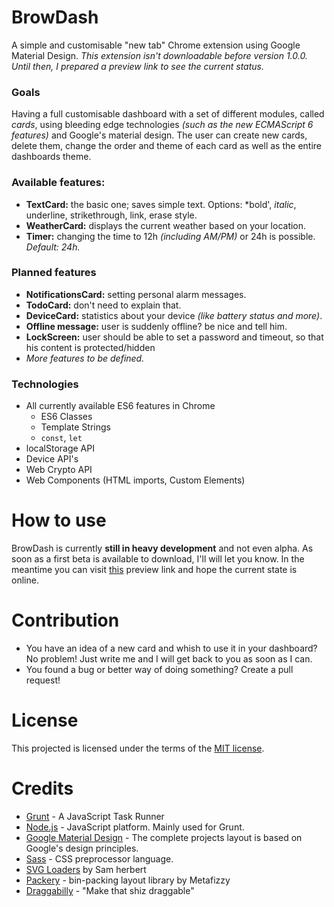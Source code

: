 # BrowDash
A simple and customisable "new tab" Chrome extension using Google Material Design.
_This extension isn't downloadable before version 1.0.0. Until then, I prepared a preview link to see the current status._

### Goals

Having a full customisable dashboard with a set of different modules, called _cards_, using bleeding edge technologies _(such as the new ECMAScript 6 features)_ and Google's material design. The user can create new cards, delete them, change the order and theme of each card as well as the entire dashboards theme.

### Available features:

- **TextCard:** the basic one; saves simple text. Options: *bold', _italic_, underline, strikethrough, link, erase style.
- **WeatherCard:** displays the current weather based on your location.
- **Timer:** changing the time to 12h _(including AM/PM)_ or 24h is possible. _Default: 24h._

### Planned features

- **NotificationsCard:** setting personal alarm messages.
- **TodoCard:** don't need to explain that.
- **DeviceCard:** statistics about your device _(like battery status and more)_.
- **Offline message:** user is suddenly offline? be nice and tell him.
- **LockScreen:** user should be able to set a password and timeout, so that his content is protected/hidden
- _More features to be defined._

### Technologies

- All currently available ES6 features in Chrome 
  - ES6 Classes
  - Template Strings
  - `const`, `let`
- localStorage API
- Device API's
- Web Crypto API
- Web Components (HTML imports, Custom Elements)

# How to use

BrowDash is currently **still in heavy development** and not even alpha. As soon as a first beta is available to download, I'll will let you know. In the meantime you can visit [this][7] preview link and hope the current state is online.

# Contribution

- You have an idea of a new card and whish to use it in your dashboard? No problem! Just write me and I will get back to you as soon as I can.
- You found a bug or better way of doing something? Create a pull request!

# License

This projected is licensed under the terms of the [MIT license][1].

# Credits

- [Grunt][2] - A JavaScript Task Runner
- [Node.js][3] - JavaScript platform. Mainly used for Grunt.
- [Google Material Design][4] - The complete projects layout is based on Google's design principles.
- [Sass][5] - CSS preprocessor language.
- [SVG Loaders][6] by Sam herbert
- [Packery][8] - bin-packing layout library by Metafizzy
- [Draggabilly][9] - "Make that shiz draggable"

[1]: https://github.com/morkro/BrowDash/LICENSE
[2]: http://gruntjs.com
[3]: http://nodejs.org
[4]: http://www.google.com/design
[5]: http://sass-lang.com/
[6]: http://samherbert.net/svg-loaders/
[7]: http://labs.morkro.de/browdash
[8]: http://packery.metafizzy.co/
[9]: https://github.com/desandro/draggabilly
